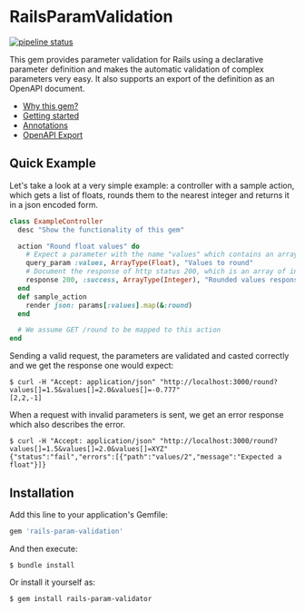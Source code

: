 # RailsParamValidation

[![pipeline status](https://git.iftrue.de/okirmis/rails-param-validation/badges/master/pipeline.svg)](https://git.iftrue.de/okirmis/rails-param-validation/commits/master)

This gem provides parameter validation for Rails using a declarative parameter definition and makes the automatic validation of complex parameters very easy. It also supports an export of the definition as an OpenAPI document.

* [Why this gem?](./docs/main-idea.md)
* [Getting started](./docs/getting-started.md)
* [Annotations](./docs/annotations.md)
* [OpenAPI Export](./docs/openapi.md)

## Quick Example

Let's take a look at a very simple example: a controller with a sample action, which gets a list of floats, rounds them to the nearest integer and returns it in a json encoded form.

```ruby
class ExampleController
  desc "Show the functionality of this gem"

  action "Round float values" do
    # Expect a parameter with the name "values" which contains an array of floats
    query_param :values, ArrayType(Float), "Values to round"
    # Document the response of http status 200, which is an array of integers
    response 200, :success, ArrayType(Integer), "Rounded values response"
  end
  def sample_action
    render json: params[:values].map(&:round)
  end

  # We assume GET /round to be mapped to this action
end
```

Sending a valid request, the parameters are validated and casted correctly and we get the response one would expect:

```
$ curl -H "Accept: application/json" "http://localhost:3000/round?values[]=1.5&values[]=2.0&values[]=-0.777"
[2,2,-1]
```

When a request with invalid parameters is sent, we get an error response which also describes the error.

```
$ curl -H "Accept: application/json" "http://localhost:3000/round?values[]=1.5&values[]=2.0&values[]=XYZ"
{"status":"fail","errors":[{"path":"values/2","message":"Expected a float"}]}
```

## Installation

Add this line to your application's Gemfile:

```ruby
gem 'rails-param-validation'
```

And then execute:

    $ bundle install

Or install it yourself as:

    $ gem install rails-param-validator
